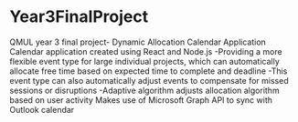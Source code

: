 # Year3FinalProject
QMUL year 3 final project- Dynamic Allocation Calendar Application
Calendar application created using React and Node.js
-Providing a more flexible event type for large individual projects, which can automatically allocate free time based on expected time to complete and deadline
-This event type can also automatically adjust events to compensate for missed sessions or disruptions
-Adaptive algorithm adjusts allocation algorithm based on user activity
Makes use of Microsoft Graph API to sync with Outlook calendar
